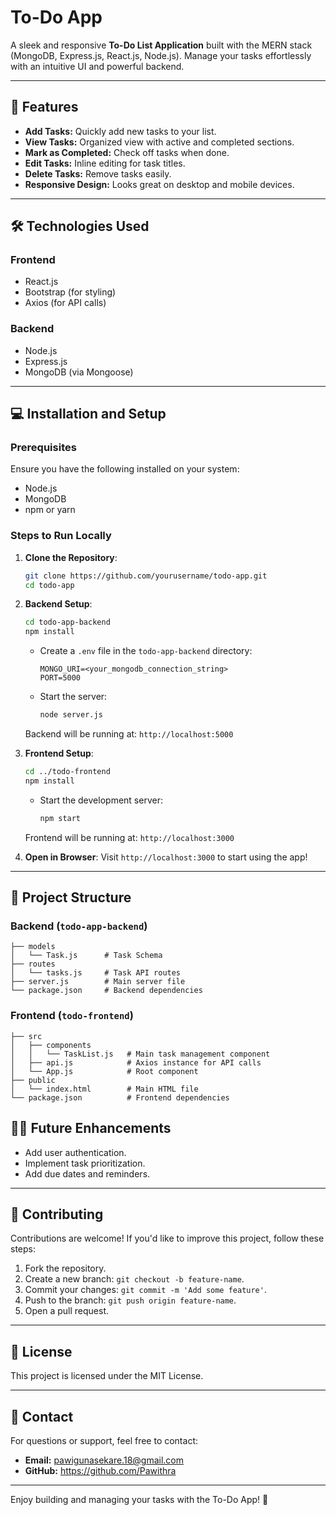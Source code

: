 # To-Do App

A sleek and responsive **To-Do List Application** built with the MERN stack (MongoDB, Express.js, React.js, Node.js). Manage your tasks effortlessly with an intuitive UI and powerful backend.

---

## 🚀 Features

- **Add Tasks:** Quickly add new tasks to your list.
- **View Tasks:** Organized view with active and completed sections.
- **Mark as Completed:** Check off tasks when done.
- **Edit Tasks:** Inline editing for task titles.
- **Delete Tasks:** Remove tasks easily.
- **Responsive Design:** Looks great on desktop and mobile devices.

---

## 🛠️ Technologies Used

### Frontend
- React.js
- Bootstrap (for styling)
- Axios (for API calls)

### Backend
- Node.js
- Express.js
- MongoDB (via Mongoose)

---

## 💻 Installation and Setup

### Prerequisites
Ensure you have the following installed on your system:
- Node.js
- MongoDB
- npm or yarn

### Steps to Run Locally

1. **Clone the Repository**:
    ```bash
    git clone https://github.com/yourusername/todo-app.git
    cd todo-app
    ```

2. **Backend Setup**:
    ```bash
    cd todo-app-backend
    npm install
    ```

    - Create a `.env` file in the `todo-app-backend` directory:
      ```env
      MONGO_URI=<your_mongodb_connection_string>
      PORT=5000
      ```

    - Start the server:
      ```bash
      node server.js
      ```

    Backend will be running at: `http://localhost:5000`

3. **Frontend Setup**:
    ```bash
    cd ../todo-frontend
    npm install
    ```

    - Start the development server:
      ```bash
      npm start
      ```

    Frontend will be running at: `http://localhost:3000`

4. **Open in Browser**:
    Visit `http://localhost:3000` to start using the app!

---

## 📁 Project Structure

### Backend (`todo-app-backend`)
```
├── models
│   └── Task.js      # Task Schema
├── routes
│   └── tasks.js     # Task API routes
├── server.js        # Main server file
└── package.json     # Backend dependencies
```

### Frontend (`todo-frontend`)
```
├── src
│   ├── components
│   │   └── TaskList.js   # Main task management component
│   ├── api.js            # Axios instance for API calls
│   └── App.js            # Root component
├── public
│   └── index.html        # Main HTML file
└── package.json          # Frontend dependencies
```

## 🧑‍💻 Future Enhancements

- Add user authentication.
- Implement task prioritization.
- Add due dates and reminders.

---

## 🤝 Contributing

Contributions are welcome! If you'd like to improve this project, follow these steps:

1. Fork the repository.
2. Create a new branch: `git checkout -b feature-name`.
3. Commit your changes: `git commit -m 'Add some feature'`.
4. Push to the branch: `git push origin feature-name`.
5. Open a pull request.

---

## 📜 License

This project is licensed under the MIT License.

---

## 💬 Contact

For questions or support, feel free to contact:
- **Email:** pawigunasekare.18@gmail.com
- **GitHub:** https://github.com/Pawithra

---

Enjoy building and managing your tasks with the To-Do App! 🎉
